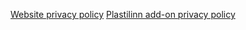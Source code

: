 [Website privacy policy](https://plastilinn.com/#/pages/privacy_policy) [Plastilinn add-on privacy policy](https://plastilinn.com/#/pages/add-on-docs)
